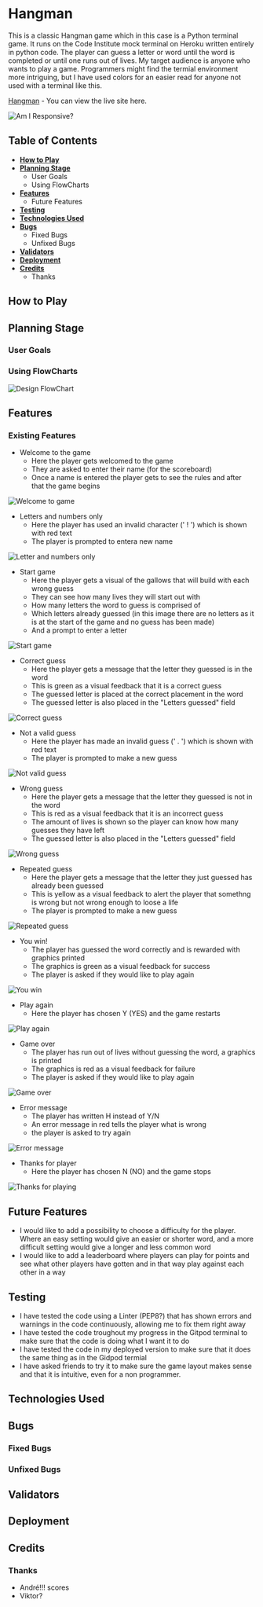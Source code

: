 # **Hangman**
This is a classic Hangman game which in this case is a Python terminal game. It runs on the Code Institute mock terminal on Heroku written entirely in python code.
The player can guess a letter or word until the word is completed or until one runs out of lives.
My target audience is anyone who wants to play a game. Programmers might find the termial environment more intriguing, but I have used colors for an easier read for anyone not used with a terminal like this. 

[Hangman](https://pp3-hangman1.herokuapp.com/) - You can view the live site here. 

![Am I Responsive?](https://github.com/Krnsand/pp3-hangman/blob/main/assets/images/am_i_responsive.png) 

## **Table of Contents**
 * [**How to Play**](#how-to-play)
 * [**Planning Stage**](#planning-stage)
   * User Goals
   * Using FlowCharts
 * [**Features**](#features)
   * Future Features
 * [**Testing**](#testing)
 * [**Technologies Used**](#technologies-used)
 * [**Bugs**](#bugs)
   * Fixed Bugs
   * Unfixed Bugs
 * [**Validators**](#validators)
 * [**Deployment**](#deployment)
 * [**Credits**](#credits)
   * Thanks

 ## **How to Play**

 ## **Planning Stage**

 ### **User Goals**

 ### **Using FlowCharts**
 ![Design FlowChart](https://github.com/Krnsand/pp3-hangman/blob/main/assets/images/flowchart.png)

 ## **Features**

 ### **Existing Features**
 * Welcome to the game
    * Here the player gets welcomed to the game
    * They are asked to enter their name (for the scoreboard)
    * Once a name is entered the player gets to see the rules and after that the game begins

![Welcome to game](https://github.com/Krnsand/pp3-hangman/blob/main/assets/images/welcome_user.png)

* Letters and numbers only
    * Here the player has used an invalid character (' ! ') which is shown with red text
    * The player is prompted to entera new name

![Letter and numbers only](https://github.com/Krnsand/pp3-hangman/blob/main/assets/images/lets_and_numbs.png)

 * Start game
    * Here the player gets a visual of the gallows that will build with each wrong guess
    * They can see how many lives they will start out with
    * How many letters the word to guess is comprised of
    * Which letters already guessed (in this image there are no letters as it is at the start of the game and no guess has been made)
    * And a prompt to enter a letter

![Start game](https://github.com/Krnsand/pp3-hangman/blob/main/assets/images/start_game.png)

 * Correct guess
    * Here the player gets a message that the letter they guessed is in the word
    * This is green as a visual feedback that it is a correct guess
    * The guessed letter is placed at the correct placement in the word
    * The guessed letter is also placed in the "Letters guessed" field

![Correct guess](https://github.com/Krnsand/pp3-hangman/blob/main/assets/images/correct_guess.png)

 * Not a valid guess
    * Here the player has made an invalid guess (' . ') which is shown with red text
    * The player is prompted to make a new guess

![Not valid guess](https://github.com/Krnsand/pp3-hangman/blob/main/assets/images/not_valid.png)

* Wrong guess
    * Here the player gets a message that the letter they guessed is not in the word
    * This is red as a visual feedback that it is an incorrect guess
    * The amount of lives is shown so the player can know how many guesses they have left
    * The guessed letter is also placed in the "Letters guessed" field

![Wrong guess](https://github.com/Krnsand/pp3-hangman/blob/main/assets/images/wrong_guess.png)

* Repeated guess
    * Here the player gets a message that the letter they just guessed has already been guessed
    * This is yellow as a visual feedback to alert the player that somethng is wrong but not wrong enough to loose a life
    * The player is prompted to make a new guess

![Repeated guess](https://github.com/Krnsand/pp3-hangman/blob/main/assets/images/repeated_guess.png)

* You win!
    * The player has guessed the word correctly and is rewarded with graphics printed
    * The graphics is green as a visual feedback for success
    * The player is asked if they would like to play again

![You win](https://github.com/Krnsand/pp3-hangman/blob/main/assets/images/you_win.png)

* Play again
    * Here the player has chosen Y (YES) and the game restarts 

![Play again](https://github.com/Krnsand/pp3-hangman/blob/main/assets/images/play_again.png)

* Game over
    * The player has run out of lives without guessing the word, a graphics is printed
    * The graphics is red as a visual feedback for failure
    * The player is asked if they would like to play again

![Game over](https://github.com/Krnsand/pp3-hangman/blob/main/assets/images/game_over.png)

* Error message
    * The player has written H instead of Y/N
    * An error message in red tells the player what is wrong
    * the player is asked to try again

![Error message](https://github.com/Krnsand/pp3-hangman/blob/main/assets/images/y_or_n.png)

* Thanks for player
    * Here the player has chosen N (NO) and the game stops

![Thanks for playing](https://github.com/Krnsand/pp3-hangman/blob/main/assets/images/thanks_for_playing.png)

 ## **Future Features**
  * I would like to add a possibility to choose a difficulty for the player. Where an easy setting would give an easier or shorter word, and a more difficult setting would give a longer and less common word
  * I would like to add a leaderboard where players can play for points and see what other players have gotten and in that way play against each other in a way   

 ## **Testing**
  * I have tested the code using a Linter (PEP8?) that has shown errors and warnings in the code continuously, allowing me to fix them right away
  * I have tested the code troughout my progress in the Gitpod terminal to make sure that the code is doing what I want it to do
  * I have tested the code in my deployed version to make sure that it does the same thing as in the Gidpod termial
  * I have asked friends to try it to make sure the game layout makes sense and that it is intuitive, even for a non programmer. 

 ## **Technologies Used**

 ## **Bugs**

 ### **Fixed Bugs**

 ### **Unfixed Bugs**

 ## **Validators**

 ## **Deployment**

 ## **Credits**

 ### **Thanks**
  * André!!! scores 
  * Viktor?